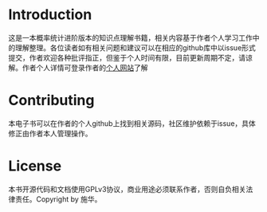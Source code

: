 # Introduction

这是一本概率统计进阶版本的知识点理解书籍，相关内容基于作者个人学习工作中的理解整理。各位读者如有相关问题和建议可以在相应的github库中以issue形式提交，作者欢迎各种批评指正，但鉴于个人时间有限，目前更新周期不定，请谅解。作者个人详情可登录作者的[个人网站](https://shihua.netlify.app)了解

# Contributing

本电子书可以在作者的个人github上找到相关源码，社区维护依赖于issue，具体修正由作者本人管理操作。

# License

本书开源代码和文档使用GPLv3协议，商业用途必须联系作者，否则自负相关法律责任。Copyright by 施华。